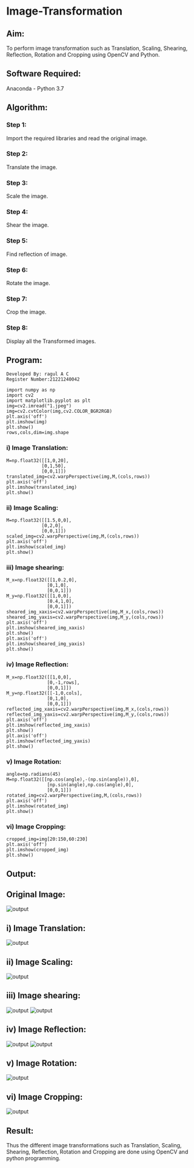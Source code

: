 # Image-Transformation
## Aim:
To perform image transformation such as Translation, Scaling, Shearing, Reflection, Rotation and Cropping using OpenCV and Python.

## Software Required:
Anaconda - Python 3.7

## Algorithm:
### Step 1:
Import the required libraries and read the original image.

### Step 2:
Translate the image.
### Step 3:
Scale the image.

### Step 4:
Shear the image.

### Step 5:
Find reflection of image.
### Step 6:
Rotate the image.
### Step 7:
Crop the image.

### Step 8:
Display all the Transformed images.

## Program:
~~~
Developed By: ragul A C
Register Number:21221240042
~~~
~~~
import numpy as np
import cv2
import matplotlib.pyplot as plt
img=cv2.imread("1.jpeg")
img=cv2.cvtColor(img,cv2.COLOR_BGR2RGB)
plt.axis('off')
plt.imshow(img)
plt.show()
rows,cols,dim=img.shape
~~~
### i) Image Translation:
~~~
M=np.float32([[1,0,20],
             [0,1,50],
             [0,0,1]])
translated_img=cv2.warpPerspective(img,M,(cols,rows))
plt.axis('off')
plt.imshow(translated_img)
plt.show()
~~~
### ii) Image Scaling:
~~~
M=np.float32([[1.5,0,0],
             [0,2,0],
             [0,0,1]])
scaled_img=cv2.warpPerspective(img,M,(cols,rows))
plt.axis('off')
plt.imshow(scaled_img)
plt.show()
~~~
### iii) Image shearing:
~~~
M_x=np.float32([[1,0.2,0],
               [0,1,0],
               [0,0,1]])
M_y=np.float32([[1,0,0],
               [0.4,1,0],
               [0,0,1]])
sheared_img_xaxis=cv2.warpPerspective(img,M_x,(cols,rows))
sheared_img_yaxis=cv2.warpPerspective(img,M_y,(cols,rows))
plt.axis('off')
plt.imshow(sheared_img_xaxis)
plt.show()
plt.axis('off')
plt.imshow(sheared_img_yaxis)
plt.show()
~~~

### iv) Image Reflection:
~~~
M_x=np.float32([[1,0,0],
               [0,-1,rows],
               [0,0,1]])
M_y=np.float32([[-1,0,cols],
               [0,1,0],
               [0,0,1]])
reflected_img_xaxis=cv2.warpPerspective(img,M_x,(cols,rows))
reflected_img_yaxis=cv2.warpPerspective(img,M_y,(cols,rows))
plt.axis('off')
plt.imshow(reflected_img_xaxis)
plt.show()
plt.axis('off')
plt.imshow(reflected_img_yaxis)
plt.show()
~~~

### v) Image Rotation:
~~~
angle=np.radians(45)
M=np.float32([[np.cos(angle),-(np.sin(angle)),0],
               [np.sin(angle),np.cos(angle),0],
               [0,0,1]])
rotated_img=cv2.warpPerspective(img,M,(cols,rows))
plt.axis('off')
plt.imshow(rotated_img)
plt.show()
~~~
### vi) Image Cropping:
~~~
cropped_img=img[20:150,60:230]
plt.axis('off')
plt.imshow(cropped_img)
plt.show()
~~~
## Output:
## Original Image:
![output](./1.png)
## i) Image Translation:
![output](./2.png)


## ii) Image Scaling:
![output](./3.png)


## iii) Image shearing:
![output](./4.png)
![output](./5.png)


## iv) Image Reflection:
![output](./6.png)
![output](./7.png)


## v) Image Rotation:
![output](./8.png)


## vi) Image Cropping:
![output](./9.png)




## Result: 

Thus the different image transformations such as Translation, Scaling, Shearing, Reflection, Rotation and Cropping are done using OpenCV and python programming.
